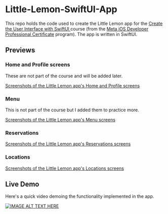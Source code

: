 # Little-Lemon-SwiftUI-App

This repo holds the code used to create the Little Lemon app for the [Create the User Interface with SwiftUI
](https://www.coursera.org/learn/create-the-user-interface-with-swiftui?specialization=meta-ios-developer) course (from the [Meta iOS Developer Professional Certificate](https://www.coursera.org/professional-certificates/meta-ios-developer) program). The app is written in SwiftUI.

## Previews

### Home and Profile screens

These are not part of the course and will be added later.

[Screenshots of the Little Lemon app's Home and Profile screens](https://raw.githubusercontent.com/NSMau/Little-Lemon-SwiftUI-App/main/preview/little-lemo-design-annotations-stubs.jpg)

### Menu

This is not part of the course but I added them to practice more.

[Screenshots of the Little Lemon app's Menu screens](https://raw.githubusercontent.com/NSMau/Little-Lemon-SwiftUI-App/main/preview/little-lemo-design-annotations-menu.jpg)

### Reservations

[Screenshots of the Little Lemon app's Reservations screens](https://raw.githubusercontent.com/NSMau/Little-Lemon-SwiftUI-App/main/preview/little-lemo-design-annotations-reservation.jpg)

### Locations

[Screenshots of the Little Lemon app's Locations screens](https://raw.githubusercontent.com/NSMau/Little-Lemon-SwiftUI-App/main/preview/little-lemo-design-annotations-locations.jpg)

## Live Demo

Here's a quick video demoing the functionality implemented in the app.

[![IMAGE ALT TEXT HERE](https://img.youtube.com/vi/QBF6mNrxUZE/0.jpg)](https://www.youtube.com/watch?v=QBF6mNrxUZE)
